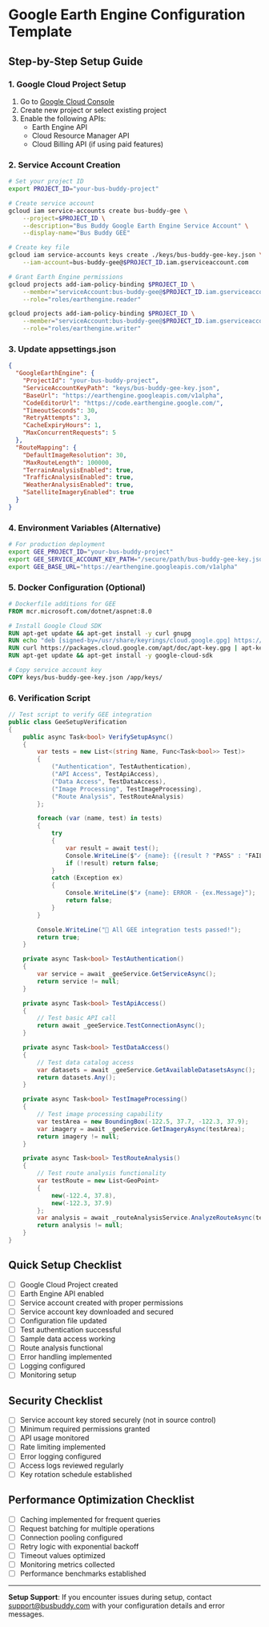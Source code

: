 # Google Earth Engine Configuration Template

## Step-by-Step Setup Guide

### 1. Google Cloud Project Setup
1. Go to [Google Cloud Console](https://console.cloud.google.com/)
2. Create new project or select existing project
3. Enable the following APIs:
   - Earth Engine API
   - Cloud Resource Manager API
   - Cloud Billing API (if using paid features)

### 2. Service Account Creation
```bash
# Set your project ID
export PROJECT_ID="your-bus-buddy-project"

# Create service account
gcloud iam service-accounts create bus-buddy-gee \
    --project=$PROJECT_ID \
    --description="Bus Buddy Google Earth Engine Service Account" \
    --display-name="Bus Buddy GEE"

# Create key file
gcloud iam service-accounts keys create ./keys/bus-buddy-gee-key.json \
    --iam-account=bus-buddy-gee@$PROJECT_ID.iam.gserviceaccount.com

# Grant Earth Engine permissions
gcloud projects add-iam-policy-binding $PROJECT_ID \
    --member="serviceAccount:bus-buddy-gee@$PROJECT_ID.iam.gserviceaccount.com" \
    --role="roles/earthengine.reader"

gcloud projects add-iam-policy-binding $PROJECT_ID \
    --member="serviceAccount:bus-buddy-gee@$PROJECT_ID.iam.gserviceaccount.com" \
    --role="roles/earthengine.writer"
```

### 3. Update appsettings.json
```json
{
  "GoogleEarthEngine": {
    "ProjectId": "your-bus-buddy-project",
    "ServiceAccountKeyPath": "keys/bus-buddy-gee-key.json",
    "BaseUrl": "https://earthengine.googleapis.com/v1alpha",
    "CodeEditorUrl": "https://code.earthengine.google.com/",
    "TimeoutSeconds": 30,
    "RetryAttempts": 3,
    "CacheExpiryHours": 1,
    "MaxConcurrentRequests": 5
  },
  "RouteMapping": {
    "DefaultImageResolution": 30,
    "MaxRouteLength": 100000,
    "TerrainAnalysisEnabled": true,
    "TrafficAnalysisEnabled": true,
    "WeatherAnalysisEnabled": true,
    "SatelliteImageryEnabled": true
  }
}
```

### 4. Environment Variables (Alternative)
```bash
# For production deployment
export GEE_PROJECT_ID="your-bus-buddy-project"
export GEE_SERVICE_ACCOUNT_KEY_PATH="/secure/path/bus-buddy-gee-key.json"
export GEE_BASE_URL="https://earthengine.googleapis.com/v1alpha"
```

### 5. Docker Configuration (Optional)
```dockerfile
# Dockerfile additions for GEE
FROM mcr.microsoft.com/dotnet/aspnet:8.0

# Install Google Cloud SDK
RUN apt-get update && apt-get install -y curl gnupg
RUN echo "deb [signed-by=/usr/share/keyrings/cloud.google.gpg] https://packages.cloud.google.com/apt cloud-sdk main" | tee -a /etc/apt/sources.list.d/google-cloud-sdk.list
RUN curl https://packages.cloud.google.com/apt/doc/apt-key.gpg | apt-key --keyring /usr/share/keyrings/cloud.google.gpg add -
RUN apt-get update && apt-get install -y google-cloud-sdk

# Copy service account key
COPY keys/bus-buddy-gee-key.json /app/keys/
```

### 6. Verification Script
```csharp
// Test script to verify GEE integration
public class GeeSetupVerification
{
    public async Task<bool> VerifySetupAsync()
    {
        var tests = new List<(string Name, Func<Task<bool>> Test)>
        {
            ("Authentication", TestAuthentication),
            ("API Access", TestApiAccess),
            ("Data Access", TestDataAccess),
            ("Image Processing", TestImageProcessing),
            ("Route Analysis", TestRouteAnalysis)
        };

        foreach (var (name, test) in tests)
        {
            try
            {
                var result = await test();
                Console.WriteLine($"✓ {name}: {(result ? "PASS" : "FAIL")}");
                if (!result) return false;
            }
            catch (Exception ex)
            {
                Console.WriteLine($"✗ {name}: ERROR - {ex.Message}");
                return false;
            }
        }

        Console.WriteLine("🎉 All GEE integration tests passed!");
        return true;
    }

    private async Task<bool> TestAuthentication()
    {
        var service = await _geeService.GetServiceAsync();
        return service != null;
    }

    private async Task<bool> TestApiAccess()
    {
        // Test basic API call
        return await _geeService.TestConnectionAsync();
    }

    private async Task<bool> TestDataAccess()
    {
        // Test data catalog access
        var datasets = await _geeService.GetAvailableDatasetsAsync();
        return datasets.Any();
    }

    private async Task<bool> TestImageProcessing()
    {
        // Test image processing capability
        var testArea = new BoundingBox(-122.5, 37.7, -122.3, 37.9);
        var imagery = await _geeService.GetImageryAsync(testArea);
        return imagery != null;
    }

    private async Task<bool> TestRouteAnalysis()
    {
        // Test route analysis functionality
        var testRoute = new List<GeoPoint>
        {
            new(-122.4, 37.8),
            new(-122.3, 37.9)
        };
        var analysis = await _routeAnalysisService.AnalyzeRouteAsync(testRoute);
        return analysis != null;
    }
}
```

## Quick Setup Checklist

- [ ] Google Cloud Project created
- [ ] Earth Engine API enabled
- [ ] Service account created with proper permissions
- [ ] Service account key downloaded and secured
- [ ] Configuration file updated
- [ ] Test authentication successful
- [ ] Sample data access working
- [ ] Route analysis functional
- [ ] Error handling implemented
- [ ] Logging configured
- [ ] Monitoring setup

## Security Checklist

- [ ] Service account key stored securely (not in source control)
- [ ] Minimum required permissions granted
- [ ] API usage monitored
- [ ] Rate limiting implemented
- [ ] Error logging configured
- [ ] Access logs reviewed regularly
- [ ] Key rotation schedule established

## Performance Optimization Checklist

- [ ] Caching implemented for frequent queries
- [ ] Request batching for multiple operations
- [ ] Connection pooling configured
- [ ] Retry logic with exponential backoff
- [ ] Timeout values optimized
- [ ] Monitoring metrics collected
- [ ] Performance benchmarks established

---

**Setup Support**: If you encounter issues during setup, contact support@busbuddy.com with your configuration details and error messages.
